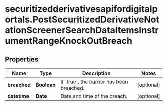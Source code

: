 # securitizedderivativesapifordigitalportals.PostSecuritizedDerivativeNotationScreenerSearchDataItemsInstrumentRangeKnockOutBreach

## Properties

Name | Type | Description | Notes
------------ | ------------- | ------------- | -------------
**breached** | **Boolean** | If &#x60;true&#x60;, the barrier has been breached. | [optional] 
**datetime** | **Date** | Date and time of the breach. | [optional] 


